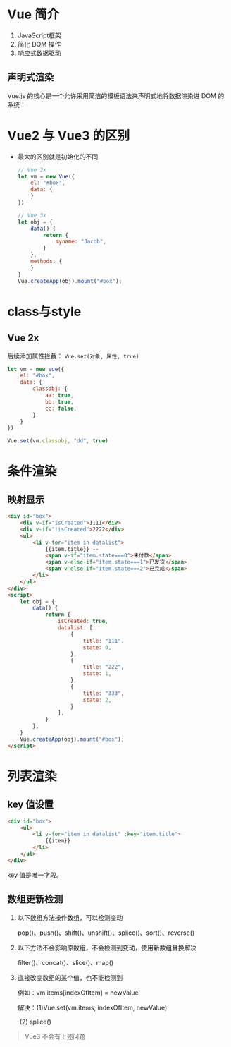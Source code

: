 # Vue 简介

1. JavaScript框架
2. 简化 DOM 操作
3. 响应式数据驱动

## 声明式渲染

Vue.js 的核心是一个允许采用简洁的模板语法来声明式地将数据渲染进 DOM 的系统：



# Vue2 与 Vue3 的区别

- 最大的区别就是初始化的不同

  ```js
  // Vue 2x
  let vm = new Vue({
      el: "#box",
      data: {
      }
  })
  
  // Vue 3x
  let obj = {
      data() {
          return {
              myname: "Jacob",
          }
      },
      methods: {
      }
  }
  Vue.createApp(obj).mount("#box");
  ```


# class与style

## Vue 2x

后续添加属性拦截： `Vue.set(对象, 属性, true)`

```js
let vm = new Vue({
    el: "#box",
    data: {
        classobj: {
            aa: true,
            bb: true,
            cc: false,
        }
    }
})

Vue.set(vm.classobj, "dd", true)
```

# 条件渲染

## 映射显示

```html
<div id="box">
    <div v-if="isCreated">1111</div>
    <div v-if="!isCreated">2222</div>
    <ul>
        <li v-for="item in datalist">
            {{item.title}} --
            <span v-if="item.state===0">未付款</span>
            <span v-else-if="item.state===1">已发货</span>
            <span v-else-if="item.state===2">已完成</span>
        </li>
    </ul>
</div>
<script>
    let obj = {
        data() {
            return {
                isCreated: true,
                datalist: [
                    {
                        title: "111",
                        state: 0,
                    },
                    {
                        title: "222",
                        state: 1,
                    },
                    {
                        title: "333",
                        state: 2,
                    }
                ],
            }
        },
    }
    Vue.createApp(obj).mount("#box");
</script>
```

# 列表渲染

## key 值设置

```html
<div id="box">
    <ul>
        <li v-for="item in datalist" :key="item.title">
            {{item}}
        </li>
    </ul>
</div>
```

key 值是唯一字段。

## 数组更新检测

1. 以下数组方法操作数组，可以检测变动

   pop()、push()、shift()、unshift()、splice()、sort()、reverse()

2. 以下方法不会影响原数组，不会检测到变动，使用新数组替换解决

   filter()、concat()、slice()、map()

3. 直接改变数组的某个值，也不能检测到

   例如：vm.items[indexOfItem] = newValue

   解决：(1)Vue.set(vm.items, indexOfItem, newValue)

   ​		    (2) splice()

> Vue3 不会有上述问题
